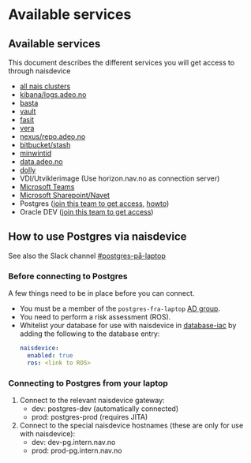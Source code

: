 # Available services

## Available services

This document describes the different services you will get access to through naisdevice

* [all nais clusters](https://github.com/navikt/kubeconfigs/tree/naisdevice) 
* [kibana/logs.adeo.no](https://logs.adeo.no)
* [basta](https://basta.adeo.no)
* [vault](https://vault.adeo.no)
* [fasit](https://fasit.adeo.no)
* [vera](https://vera.intern.nav.no)
* [nexus/repo.adeo.no](https://repo.adeo.no)
* [bitbucket/stash](https://stash.adeo.no)
* [minwintid](https://minwintidmobil.adeo.no/minwintid)
* [data.adeo.no](https://data.adeo.no)
* [dolly](https://dolly.nais-dev-fss.adeo.no)
* VDI/Utviklerimage \(Use horizon.nav.no as connection server\)
* [Microsoft Teams](https://teams.microsoft.com/)
* [Microsoft Sharepoint/Navet](https://navno.sharepoint.com/)
* Postgres ([join this team to get access](https://account.activedirectory.windowsazure.com/r#/manageMembership?objectType=Group&objectId=a6816684-aced-43be-8791-451f18a266c5), [howto](#how-to-use-postgres-via-naisdevice))
* Oracle DEV ([join this team to get access](https://account.activedirectory.windowsazure.com/r#/manageMembership?objectType=Group&objectId=d45ad78e-6cb7-44a4-821b-db6f432da9e5))


## How to use Postgres via naisdevice

See also the Slack channel [#postgres-på-laptop](https://nav-it.slack.com/archives/C010WR3ALNR)

### Before connecting to Postgres

A few things need to be in place before you can connect.

* You must be a member of the `postgres-fra-laptop` [AD group](https://account.activedirectory.windowsazure.com/r#/manageMembership?objectType=Group&objectId=a6816684-aced-43be-8791-451f18a266c5).
* You need to perform a risk assessment (ROS).
* Whitelist your database for use with naisdevice in [database-iac](https://github.com/navikt/database-iac) by adding the following to the database entry:
    ```yaml
    naisdevice:
      enabled: true
      ros: <link to ROS>
    ```

### Connecting to Postgres from your laptop

1. Connect to the relevant naisdevice gateway:
    * dev: postgres-dev (automatically connected)
    * prod: postgres-prod (requires JITA)
2. Connect to the special naisdevice hostnames (these are only for use with naisdevice):
   * dev: dev-pg.intern.nav.no
   * prod: prod-pg.intern.nav.no
